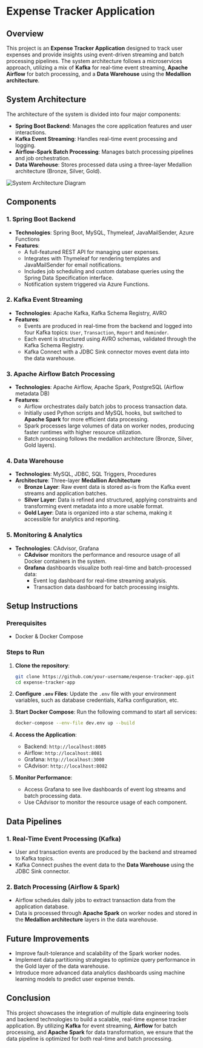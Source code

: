 # Expense Tracker Application

## Overview

This project is an **Expense Tracker Application** designed to track user expenses and provide insights using event-driven streaming and batch processing pipelines. The system architecture follows a microservices approach, utilizing a mix of **Kafka** for real-time event streaming, **Apache Airflow** for batch processing, and a **Data Warehouse** using the **Medallion architecture**.

## System Architecture

The architecture of the system is divided into four major components:

- **Spring Boot Backend**: Manages the core application features and user interactions.
- **Kafka Event Streaming**: Handles real-time event processing and logging.
- **Airflow-Spark Batch Processing**: Manages batch processing pipelines and job orchestration.
- **Data Warehouse**: Stores processed data using a three-layer Medallion architecture (Bronze, Silver, Gold).

![System Architecture Diagram](path-to-your-diagram) 

## Components

### 1. Spring Boot Backend
- **Technologies**: Spring Boot, MySQL, Thymeleaf, JavaMailSender, Azure Functions
- **Features**:
  - A full-featured REST API for managing user expenses.
  - Integrates with Thymeleaf for rendering templates and JavaMailSender for email notifications.
  - Includes job scheduling and custom database queries using the Spring Data Specification interface.
  - Notification system triggered via Azure Functions.

### 2. Kafka Event Streaming
- **Technologies**: Apache Kafka, Kafka Schema Registry, AVRO
- **Features**:
  - Events are produced in real-time from the backend and logged into four Kafka topics: `User`, `Transaction`, `Report` and `Reminder`.
  - Each event is structured using AVRO schemas, validated through the Kafka Schema Registry.
  - Kafka Connect with a JDBC Sink connector moves event data into the data warehouse.

### 3. Apache Airflow Batch Processing
- **Technologies**: Apache Airflow, Apache Spark, PostgreSQL (Airflow metadata DB)
- **Features**:
  - Airflow orchestrates daily batch jobs to process transaction data.
  - Initially used Python scripts and MySQL hooks, but switched to **Apache Spark** for more efficient data processing.
  - Spark processes large volumes of data on worker nodes, producing faster runtimes with higher resource utilization.
  - Batch processing follows the medallion architecture (Bronze, Silver, Gold layers).

### 4. Data Warehouse
- **Technologies**: MySQL, JDBC, SQL Triggers, Procedures
- **Architecture**: Three-layer **Medallion Architecture**
  - **Bronze Layer**: Raw event data is stored as-is from the Kafka event streams and application batches.
  - **Silver Layer**: Data is refined and structured, applying constraints and transforming event metadata into a more usable format.
  - **Gold Layer**: Data is organized into a star schema, making it accessible for analytics and reporting.
  
### 5. Monitoring & Analytics
- **Technologies**: CAdvisor, Grafana
  - **CAdvisor** monitors the performance and resource usage of all Docker containers in the system.
  - **Grafana** dashboards visualize both real-time and batch-processed data:
    - Event log dashboard for real-time streaming analysis.
    - Transaction data dashboard for batch processing insights.

## Setup Instructions

### Prerequisites
- Docker & Docker Compose

### Steps to Run

1. **Clone the repository**:
   ```bash
   git clone https://github.com/your-username/expense-tracker-app.git
   cd expense-tracker-app
   ```

2. **Configure `.env` Files**:
   Update the `.env` file with your environment variables, such as database credentials, Kafka configuration, etc.

3. **Start Docker Compose**:
   Run the following command to start all services:
   ```bash
   docker-compose --env-file dev.env up --build
   ```

4. **Access the Application**:
   - Backend: `http://localhost:8085`
   - Airflow: `http://localhost:8081`
   - Grafana: `http://localhost:3000`
   - CAdvisor: `http://localhost:8082`

5. **Monitor Performance**:
   - Access Grafana to see live dashboards of event log streams and batch processing data.
   - Use CAdvisor to monitor the resource usage of each component.

## Data Pipelines

### 1. **Real-Time Event Processing (Kafka)**
   - User and transaction events are produced by the backend and streamed to Kafka topics.
   - Kafka Connect pushes the event data to the **Data Warehouse** using the JDBC Sink connector.

### 2. **Batch Processing (Airflow & Spark)**
   - Airflow schedules daily jobs to extract transaction data from the application database.
   - Data is processed through **Apache Spark** on worker nodes and stored in the **Medallion architecture** layers in the data warehouse.

## Future Improvements
- Improve fault-tolerance and scalability of the Spark worker nodes.
- Implement data partitioning strategies to optimize query performance in the Gold layer of the data warehouse.
- Introduce more advanced data analytics dashboards using machine learning models to predict user expense trends.

## Conclusion

This project showcases the integration of multiple data engineering tools and backend technologies to build a scalable, real-time expense tracker application. By utilizing **Kafka** for event streaming, **Airflow** for batch processing, and **Apache Spark** for data transformation, we ensure that the data pipeline is optimized for both real-time and batch processing.
